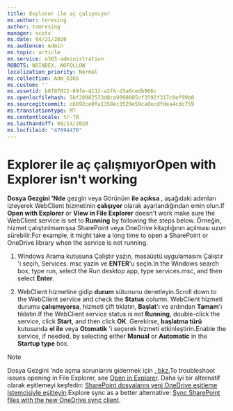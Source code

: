 ```yaml
---
title: Explorer ile aç çalışmıyor
ms.author: toresing
author: tomresing
manager: scotv
ms.date: 04/21/2020
ms.audience: Admin
ms.topic: article
ms.service: o365-administration
ROBOTS: NOINDEX, NOFOLLOW
localization_priority: Normal
ms.collection: Adm_O365
ms.custom: ''
ms.assetid: b8f07022-69fe-4112-a2f6-d3a6cedb966c
ms.openlocfilehash: 5bf28982533d8ca9998605cf3592f317c0ef99b0
ms.sourcegitcommit: c6692ce0fa1358ec3529e59ca0ecdfdea4cdc759
ms.translationtype: MT
ms.contentlocale: tr-TR
ms.lasthandoff: 09/14/2020
ms.locfileid: "47694476"
---
```

# <a name="open-with-explorer-isnt-working"></a><span data-ttu-id="cca24-102">Explorer ile aç çalışmıyor</span><span class="sxs-lookup"><span data-stu-id="cca24-102">Open with Explorer isn't working</span></span>

<span data-ttu-id="cca24-103">**Dosya Gezgini 'Nde** gezgin veya Görünüm **ile açıksa** , aşağıdaki adımları izleyerek WebClient hizmetinin **çalışıyor** olarak ayarlandığından emin olun.</span><span class="sxs-lookup"><span data-stu-id="cca24-103">If **Open with Explorer** or **View in File Explorer** doesn't work make sure the WebClient service is set to **Running** by following the steps below.</span></span> <span data-ttu-id="cca24-104">Örneğin, hizmet çalıştırılmamışsa SharePoint veya OneDrive kitaplığının açılması uzun sürebilir.</span><span class="sxs-lookup"><span data-stu-id="cca24-104">For example, it might take a long time to open a SharePoint or OneDrive library when the service is not running.</span></span> 
  
1. <span data-ttu-id="cca24-105">Windows Arama kutusuna Çalıştır yazın, masaüstü uygulamasını Çalıştır 'ı seçin, Services. msc yazın ve **ENTER**'u seçin.</span><span class="sxs-lookup"><span data-stu-id="cca24-105">In the Windows search box, type run, select the Run desktop app, type services.msc, and then select **Enter**.</span></span>
    
2. <span data-ttu-id="cca24-106">WebClient hizmetine gidip **durum** sütununu denetleyin.</span><span class="sxs-lookup"><span data-stu-id="cca24-106">Scroll down to the WebClient service and check the **Status** column.</span></span> <span data-ttu-id="cca24-107">WebClient hizmeti durumu **çalışmıyorsa**, hizmeti çift tıklatın, **Başlat**'ı ve ardından **Tamam**'ı tıklatın.</span><span class="sxs-lookup"><span data-stu-id="cca24-107">If the WebClient service status is not **Running**, double-click the service, click **Start**, and then click **OK**.</span></span> <span data-ttu-id="cca24-108">Gerekirse, **başlatma türü** kutusunda **el ile** veya **Otomatik** 'i seçerek hizmeti etkinleştirin.</span><span class="sxs-lookup"><span data-stu-id="cca24-108">Enable the service, if needed, by selecting either **Manual** or **Automatic** in the **Startup type** box.</span></span> 
    
> [!NOTE]
> <span data-ttu-id="cca24-109">Dosya Gezgini 'nde açma sorunlarını gidermek için [, bkz.](https://go.microsoft.com/fwlink/?linkid=871665)</span><span class="sxs-lookup"><span data-stu-id="cca24-109">To troubleshoot issues opening in File Explorer, see [Open in Explorer](https://go.microsoft.com/fwlink/?linkid=871665).</span></span> <span data-ttu-id="cca24-110">Daha iyi bir alternatif olarak eşitlemeyi keşfedin: [SharePoint dosyalarını yeni OneDrive eşitleme Istemcisiyle eşitleyin](https://go.microsoft.com/fwlink/?linkid=871666).</span><span class="sxs-lookup"><span data-stu-id="cca24-110">Explore sync as a better alternative: [Sync SharePoint files with the new OneDrive sync client](https://go.microsoft.com/fwlink/?linkid=871666).</span></span> 
  

